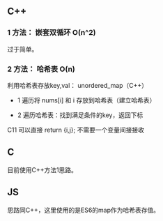 ## C++

### 1 方法： 嵌套双循环  O(n^2)

过于简单。

### 2 方法： 哈希表 O(n)

利用哈希表存放key,val： unordered_map（C++）

- 1 遍历将 nums[i] 和 i 存放到哈希表（建立哈希表）

- 2 遍历哈希表：找到满足条件的key，返回下标


C11 可以直接 return {i,j}; 不需要一个变量间接接收


## C

目前使用C++方法1思路。


## JS

思路同C++，这里使用的是ES6的map作为哈希表存值。